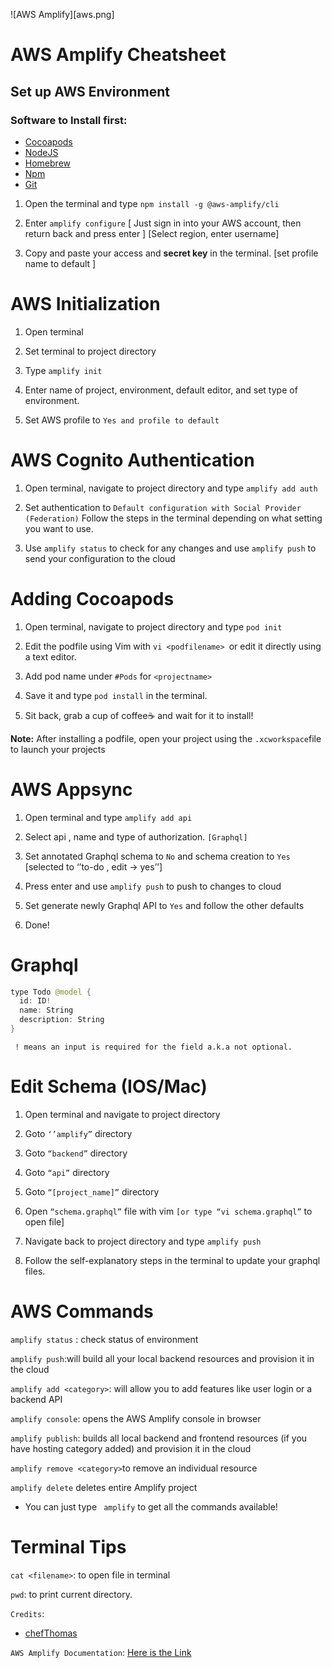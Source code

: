 ![AWS Amplify][aws.png]

# AWS Amplify Cheatsheet
## Set up AWS Environment

### Software to Install first:
- [Cocoapods](https://cocoapods.org)
- [NodeJS](https://nodejs.org/en/)
- [Homebrew](https://docs.brew.sh/Installation)
- [Npm](https://www.npmjs.com/get-npm)
- [Git](https://git-scm.com)


1. Open the terminal and type ```npm install -g @aws-amplify/cli```

2. Enter ``` amplify configure ```   [ Just sign in into your AWS account, then return back and press enter ] [Select region, enter username]

3. Copy and paste your access and **secret key** in the terminal. [set profile name to default ]
   
# AWS Initialization

1. Open terminal

2. Set terminal to project directory 

3. Type ```amplify init```

4. Enter name of project, environment, default editor, and set type of environment.

5. Set AWS profile to ```Yes and profile to default```






# AWS Cognito Authentication

1. Open terminal, navigate to project directory and type ```amplify add auth```

2. Set authentication to ```Default configuration with Social Provider (Federation)```
Follow the steps in the terminal depending on what setting you want to use.

3. Use ```amplify status``` to check for any changes and use ```amplify push``` to send your configuration to the cloud
   
# Adding Cocoapods

1. Open terminal, navigate to project directory and type ```pod init```

2. Edit the podfile using Vim with ```vi <podfilename> ```or edit it directly using a text editor.

3. Add pod name under ```#Pods``` for ```<projectname>```

4. Save it and type ```pod install``` in the terminal.

5. Sit back, grab a cup of coffee☕️ and wait for it to install!

**Note:** After installing a podfile, open your project using the ```.xcworkspace```file to launch your projects

# AWS Appsync

1. Open terminal and type ```amplify add api```

2. Select api , name and type of authorization. ```[Graphql]```

3. Set annotated Graphql schema to ```No``` and schema creation to ```Yes``` [selected to ‘’to-do , edit -> yes’’]

4. Press enter and use ```amplify push``` to push to changes to cloud

5. Set generate newly Graphql API to ```Yes``` and follow the other defaults

6. Done!

# Graphql

```swift
type Todo @model {
  id: ID!
  name: String
  description: String
}
```
``` ! means an input is required for the field a.k.a not optional.```

# Edit Schema (IOS/Mac)


1. Open terminal and navigate to project directory
   
2. Goto ```‘’amplify”``` directory
   
3. Goto ```“backend”``` directory
   
4. Goto ```“api”``` directory
   
5. Goto ```“[project_name]”``` directory
   
6. Open ```“schema.graphql”``` file with vim ```[or type “vi schema.graphql”``` to open file]
   
7. Navigate back to project directory and type ```amplify push```
   
8.  Follow the self-explanatory steps in the terminal to update your graphql files.

# AWS Commands

```amplify status``` : check status of environment 

``` amplify push ```:will build all your local backend resources and provision it in the cloud

```amplify add <category>```: will allow you to add features like user login or a backend API


```amplify console```: opens the AWS Amplify console in browser

```amplify publish```: builds all local backend and frontend resources (if you have hosting category added) and provision it in the cloud

```amplify remove <category>```to remove an individual resource

```amplify delete``` deletes entire Amplify project

- You can just type ``` amplify``` to get all the commands available!

# Terminal Tips
```cat <filename>```: to open file in terminal

```pwd```: to print current directory.

```Credits```: 
- [chefThomas](https://gist.github.com/chefThomas)

```AWS Amplify Documentation```: [Here is the Link](https://docs.amplify.aws/lib/auth/social_signin_web_ui/q/platform/ios#setup-your-auth-provider)